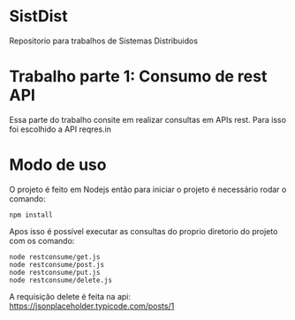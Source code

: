 # SistDist

Repositorio para trabalhos de Sistemas Distribuidos

# Trabalho parte 1: Consumo de rest API

Essa parte do trabalho consite em realizar consultas em APIs rest.
Para isso foi escolhido a API reqres.in

# Modo de uso

O projeto é feito em Nodejs então para iniciar o projeto é necessário rodar o comando:

```
npm install
```

Apos isso é possível executar as consultas do proprio diretorio do projeto com os comando:

```
node restconsume/get.js
node restconsume/post.js
node restconsume/put.js
node restconsume/delete.js
```

A requisição delete é feita na api: https://jsonplaceholder.typicode.com/posts/1
